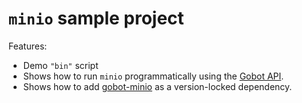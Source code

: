 # `minio` sample project

Features:

- Demo `"bin"` script
- Shows how to run `minio` programmatically using the [Gobot API](https://github.com/benallfree/gobot/tree/v1.0.0-alpha.27/docs/readme.md).
- Shows how to add [gobot-minio](https://www.npmjs.com/package/gobot-minio) as a version-locked dependency.
